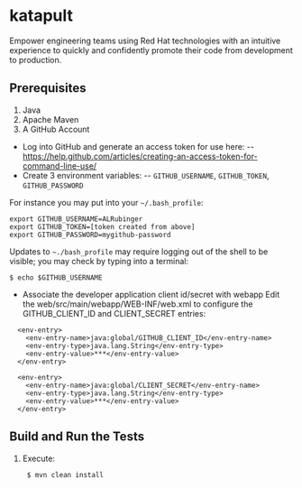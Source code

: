 # katapult
Empower engineering teams using Red Hat technologies with an intuitive experience to quickly and confidently promote their code from development to production.

Prerequisites
-------------
1. Java
2. Apache Maven
3. A GitHub Account

* Log into GitHub and generate an access token for use here:
--  https://help.github.com/articles/creating-an-access-token-for-command-line-use/
* Create 3 environment variables:
-- `GITHUB_USERNAME`, `GITHUB_TOKEN`, `GITHUB_PASSWORD`

For instance you may put into your `~/.bash_profile`:

    export GITHUB_USERNAME=ALRubinger
    export GITHUB_TOKEN=[token created from above]
    export GITHUB_PASSWORD=mygithub-password

Updates to `~./bash_profile` may require logging out of the shell to be visible; you may check 
by typing into a terminal:

    $ echo $GITHUB_USERNAME

* Associate the developer application client id/secret with webapp
Edit the web/src/main/webapp/WEB-INF/web.xml to configure the GITHUB_CLIENT_ID and CLIENT_SECRET entries:

```
  <env-entry>  
    <env-entry-name>java:global/GITHUB_CLIENT_ID</env-entry-name>
    <env-entry-type>java.lang.String</env-entry-type>
    <env-entry-value>***</env-entry-value>
  </env-entry>
  
  <env-entry>
    <env-entry-name>java:global/CLIENT_SECRET</env-entry-name>
    <env-entry-type>java.lang.String</env-entry-type>
    <env-entry-value>***</env-entry-value>
  </env-entry>
```

Build and Run the Tests
-----------------------

1. Execute:

        $ mvn clean install
